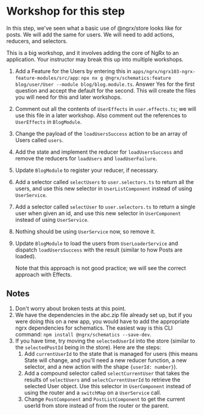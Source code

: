 # Workshop for this step

In this step, we've seen what a basic use of @ngrx/store looks like
for posts. We will add the same for users. We will need to add
actions, reducers, and selectors.

This is a big workshop, and it involves adding the core of NgRx to an
application. Your instructor may break this up into multiple
workshops.

1. Add a Feature for the Users by entering this in
  `apps/ngrx/ngrx103-ngrx-feature-modules/src/app`:
  `npx nx g @ngrx/schematics:feature blog/user/User --module blog/blog.module.ts`.
   Answer Yes for the first question and accept the default for the 
   second. This will create the files you will need for this and later
   workshops.
2. Comment out all the contents of `UserEffects` in
   `user.effects.ts`; we will use this file in a later workshop. Also
   comment out the references to `UserEffects` in `BlogModule`.
3. Change the payload of the `loadUsersSuccess` action to be an array
   of Users called `users`.
4. Add the state and implement the reducer for `loadUsersSuccess` and
   remove the reducers for `loadUsers` and `loadUserFailure`.
5. Update `BlogModule` to register your reducer, if necessary.
6. Add a selector called `selectUsers` to `user.selectors.ts` to return
   all the users, and use this new selector in `UserListComponent`
   instead of using `UserService`.
7. Add a selector called `selectUser` to `user.selectors.ts` to return
   a single user when given an id, and use this new selector in
   `UserComponent` instead of using `UserService`.
8. Nothing should be using `UserService` now, so remove it.
9. Update `BlogModule` to load the users from `UserLoaderService`
   and dispatch `loadUsersSuccess` with the result (similar to how
   Posts are loaded).

   Note that this approach is not good practice; we will see the
   correct approach with Effects.

## Notes

1. Don't worry about broken tests at this point.
2. We have the dependencies in the abc.zip file already set up, but if
   you were doing this on a new app, you would have to add the
   appropriate ngrx dependencies for schematics. The easiest way is this CLI
   command:
   `npm install @ngrx/schematics --save-dev`.
3. If you have time, try moving the `selectedUserId` into the store
   (similar to the `selectedPostId` being in the store). Here are the
   steps:
   1. Add `currentUserId` to the state that is managed for users (this
      means State will change, and you'll need a new reducer function,
      a new selector, and a new action with the shape
      `{userId: number}`).
   2. Add a compound selector called `selectCurrentUser` that takes the
      results of `selectUsers` and `selectCurrentUserId` to retrieve the
      selected User object. Use this
      selector in `UserComponent` instead of using the router and a
      `switchMap` on a `UserService` call.
   3. Change `PostComponent` and `PostListComponent` to get the current
      userId from store instead of from the router or the parent.
